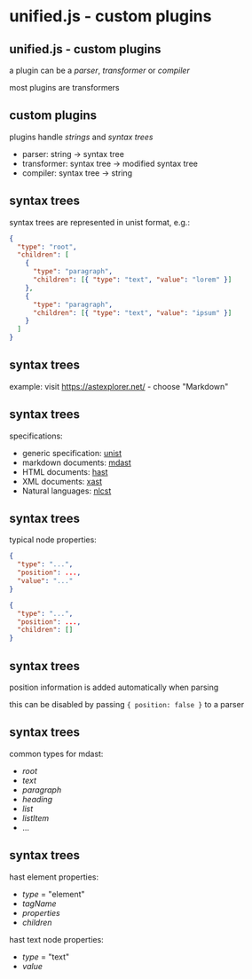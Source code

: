 # unified.js - custom plugins

## unified.js - custom plugins

a plugin can be a _parser_, _transformer_ or _compiler_

most plugins are transformers

## custom plugins

plugins handle _strings_ and _syntax trees_

- parser: string → syntax tree
- transformer: syntax tree → modified syntax tree
- compiler: syntax tree → string

## syntax trees

syntax trees are represented in unist format, e.g.:

```json
{
  "type": "root",
  "children": [
    {
      "type": "paragraph",
      "children": [{ "type": "text", "value": "lorem" }]
    },
    {
      "type": "paragraph",
      "children": [{ "type": "text", "value": "ipsum" }]
    }
  ]
}
```

## syntax trees

example: visit https://astexplorer.net/ - choose "Markdown"

## syntax trees

specifications:

- generic specification: [unist](https://github.com/syntax-tree/unist)
- markdown documents: [mdast](https://github.com/syntax-tree/mdast)
- HTML documents: [hast](https://github.com/syntax-tree/hast)
- XML documents: [xast](https://github.com/syntax-tree/xast)
- Natural languages: [nlcst](https://github.com/syntax-tree/nlcst)

## syntax trees

typical node properties:

```json
{
  "type": "...",
  "position": ...,
  "value": "..."
}
```

```json
{
  "type": "...",
  "position": ...,
  "children": []
}
```

## syntax trees

position information is added automatically when parsing

this can be disabled by passing `{ position: false }` to a parser

## syntax trees

common types for mdast:

- _root_
- _text_
- _paragraph_
- _heading_
- _list_
- _listItem_
- ...

## syntax trees

hast element properties:

- _type_ = "element"
- _tagName_
- _properties_
- _children_

hast text node properties:

- _type_ = "text"
- _value_
